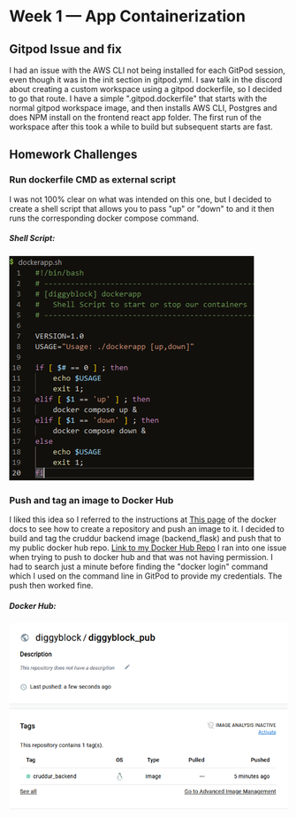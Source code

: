 # Week 1 — App Containerization

## Gitpod Issue and fix

I had an issue with the AWS CLI not being installed for each GitPod session, even though it was in the init section in gitpod.yml. I saw talk in the discord about creating a custom workspace using a gitpod dockerfile, so I decided to go that route. I have a simple ".gitpod.dockerfile" that starts with the normal gitpod workspace image, and then installs AWS CLI, Postgres and does NPM install on the frontend react app folder. The first run of the workspace after this took a while to build but subsequent starts are fast.

## Homework Challenges
### Run dockerfile CMD as external script
I was not 100% clear on what was intended on this one, but I decided to create a shell script that allows you to pass "up" or "down" to and it then runs the corresponding docker compose command.
##### Shell Script:
![Shell Script](assets/week1_dockerapp.png)


### Push and tag an image to Docker Hub
I liked this idea so I referred to the instructions at [This page](https://docs.docker.com/docker-hub/repos/) of the docker docs to see how to create a repository and push an image to it. I decided to build and tag the cruddur backend image (backend_flask) and push that to my public docker hub repo. [Link to my Docker Hub Repo](https://hub.docker.com/repository/docker/diggyblock/diggyblock_pub/general)
I ran into one issue when trying to push to docker hub and that was not having permission. I had to search just a minute before finding the "docker login" command which I used on the command line in GitPod to provide my credentials. The push then worked fine.
##### Docker Hub:
![Docker Hub](assets/week1_dockerhub.png)
